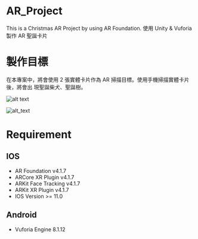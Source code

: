 # AR_Project
This is a Christmas AR Project by using AR Foundation.
使用 Unity & Vuforia 製作 AR 聖誕卡片
# 製作目標
在本專案中，將會使用 2 張實體卡片作為 AR 掃描目標。使用手機掃描實體卡片後，將會出 現聖誕柴犬、聖誕樹。

![alt text][doggo]

![alt_text][tree]

[doggo]: https://github.com/roger28200901/AR_Project/blob/master/Assets/Images/ChristmasDod_scaled.jpg "Dog"
[tree]:https://github.com/roger28200901/AR_Project/blob/master/Assets/Images/ChristmasTree_scaled.jpg "Tree"

# Requirement 
## IOS
* AR Foundation v4.1.7
* ARCore XR Plugin v4.1.7
* ARKit Face Tracking v4.1.7
* ARKit XR Plugin v4.1.7
* IOS Version >= 11.0

## Android
* Vuforia Engine 8.1.12
